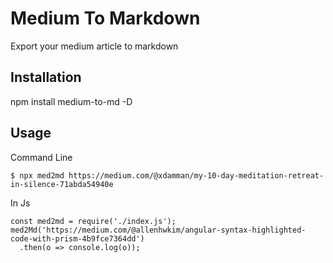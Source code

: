 # Medium To Markdown
Export your medium article to markdown

## Installation

npm install medium-to-md -D
    
## Usage

Command Line
```
$ npx med2md https://medium.com/@xdamman/my-10-day-meditation-retreat-in-silence-71abda54940e
```

In Js
```
const med2md = require('./index.js');
med2Md('https://medium.com/@allenhwkim/angular-syntax-highlighted-code-with-prism-4b9fce7364dd')
  .then(o => console.log(o));
```
